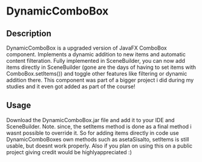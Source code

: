 # DynamicComboBox

## Description
DynamicComboBox is a upgraded version of JavaFX ComboBox component. 
Implements a dynamic addition to new items and automatic content filteration.
Fully implemented in SceneBuilder, you can now add items directly in SceneBuilder (gone are the days of having to set items with ComboBox.setItems()) and toggle other features like filtering or dynamic addition there.
This component was part of a bigger project i did during my studies and it even got added as part of the course! 

## Usage
Download the DynamicComboBox.jar file and add it to your IDE and SceneBuilder.
Note. since, the setItems method is done as a final method i wasnt possible to override it. So for adding items directly in code use DynamicComboBoxes own methods such as asetaSisalto, setItems is still usable, but doesnt work properly.
Also if you plan on using this on a public project giving credit would be highlyappreciated :)
